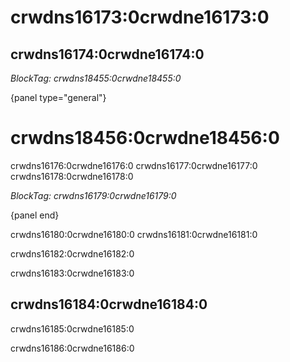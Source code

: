 # crwdns16173:0crwdne16173:0

## crwdns16174:0crwdne16174:0

*BlockTag: crwdns18455:0crwdne18455:0*

{panel type="general"}

# crwdns18456:0crwdne18456:0

crwdns16176:0crwdne16176:0 crwdns16177:0crwdne16177:0 crwdns16178:0crwdne16178:0

*BlockTag: crwdns16179:0crwdne16179:0*

{panel end}

crwdns16180:0crwdne16180:0 crwdns16181:0crwdne16181:0

crwdns16182:0crwdne16182:0

crwdns16183:0crwdne16183:0

## crwdns16184:0crwdne16184:0

crwdns16185:0crwdne16185:0

crwdns16186:0crwdne16186:0
